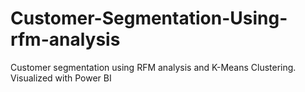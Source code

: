 # Customer-Segmentation-Using-rfm-analysis
Customer segmentation using RFM analysis and K-Means Clustering. Visualized with Power BI

